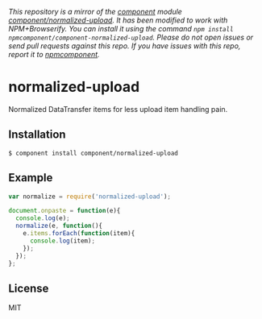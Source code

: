 *This repository is a mirror of the [component](http://component.io) module [component/normalized-upload](http://github.com/component/normalized-upload). It has been modified to work with NPM+Browserify. You can install it using the command `npm install npmcomponent/component-normalized-upload`. Please do not open issues or send pull requests against this repo. If you have issues with this repo, report it to [npmcomponent](https://github.com/airportyh/npmcomponent).*

# normalized-upload

  Normalized DataTransfer items for less upload item handling pain.

## Installation

    $ component install component/normalized-upload

## Example

```js
var normalize = require('normalized-upload');

document.onpaste = function(e){
  console.log(e);
  normalize(e, function(){
    e.items.forEach(function(item){
      console.log(item);
    });
  });
};
```

## License

  MIT
